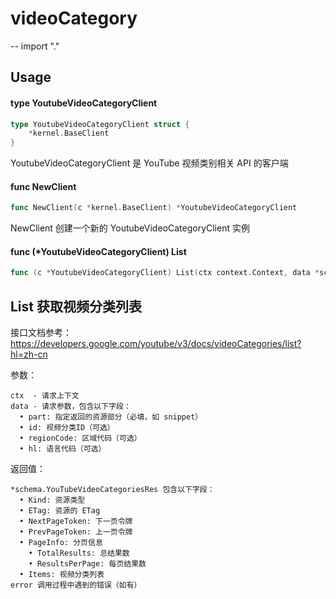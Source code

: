 # videoCategory
--
    import "."


## Usage

#### type YoutubeVideoCategoryClient

```go
type YoutubeVideoCategoryClient struct {
	*kernel.BaseClient
}
```

YoutubeVideoCategoryClient 是 YouTube 视频类别相关 API 的客户端

#### func  NewClient

```go
func NewClient(c *kernel.BaseClient) *YoutubeVideoCategoryClient
```
NewClient 创建一个新的 YoutubeVideoCategoryClient 实例

#### func (*YoutubeVideoCategoryClient) List

```go
func (c *YoutubeVideoCategoryClient) List(ctx context.Context, data *schema.YouTubeVideoCategoriesReq) (*schema.YouTubeVideoCategoriesRes, error)
```
## List 获取视频分类列表

接口文档参考：
https://developers.google.com/youtube/v3/docs/videoCategories/list?hl=zh-cn

参数：

    ctx  - 请求上下文
    data - 请求参数，包含以下字段：
      • part: 指定返回的资源部分（必填，如 snippet）
      • id: 视频分类ID（可选）
      • regionCode: 区域代码（可选）
      • hl: 语言代码（可选）

返回值：

    *schema.YouTubeVideoCategoriesRes 包含以下字段：
      • Kind: 资源类型
      • ETag: 资源的 ETag
      • NextPageToken: 下一页令牌
      • PrevPageToken: 上一页令牌
      • PageInfo: 分页信息
        • TotalResults: 总结果数
        • ResultsPerPage: 每页结果数
      • Items: 视频分类列表
    error 调用过程中遇到的错误（如有）

